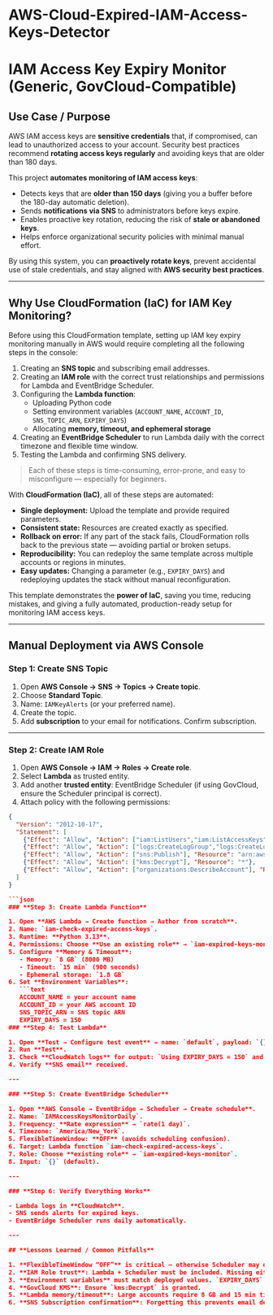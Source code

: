 # AWS-Cloud-Expired-IAM-Access-Keys-Detector

# IAM Access Key Expiry Monitor (Generic, GovCloud-Compatible)

## **Use Case / Purpose**

AWS IAM access keys are **sensitive credentials** that, if compromised, can lead to unauthorized access to your account. Security best practices recommend **rotating access keys regularly** and avoiding keys that are older than 180 days.  

This project **automates monitoring of IAM access keys**:

- Detects keys that are **older than 150 days** (giving you a buffer before the 180-day automatic deletion).  
- Sends **notifications via SNS** to administrators before keys expire.  
- Enables proactive key rotation, reducing the risk of **stale or abandoned keys**.  
- Helps enforce organizational security policies with minimal manual effort.  

By using this system, you can **proactively rotate keys**, prevent accidental use of stale credentials, and stay aligned with **AWS security best practices**.  

---

## **Why Use CloudFormation (IaC) for IAM Key Monitoring?**

Before using this CloudFormation template, setting up IAM key expiry monitoring manually in AWS would require completing all the following steps in the console:

1. Creating an **SNS topic** and subscribing email addresses.  
2. Creating an **IAM role** with the correct trust relationships and permissions for Lambda and EventBridge Scheduler.  
3. Configuring the **Lambda function**:
   - Uploading Python code  
   - Setting environment variables (`ACCOUNT_NAME`, `ACCOUNT_ID`, `SNS_TOPIC_ARN`, `EXPIRY_DAYS`)  
   - Allocating **memory, timeout, and ephemeral storage**  
4. Creating an **EventBridge Scheduler** to run Lambda daily with the correct timezone and flexible time window.  
5. Testing the Lambda and confirming SNS delivery.  

> Each of these steps is time-consuming, error-prone, and easy to misconfigure — especially for beginners.  

With **CloudFormation (IaC)**, all of these steps are automated:  

- **Single deployment:** Upload the template and provide required parameters.  
- **Consistent state:** Resources are created exactly as specified.  
- **Rollback on error:** If any part of the stack fails, CloudFormation rolls back to the previous state — avoiding partial or broken setups.  
- **Reproducibility:** You can redeploy the same template across multiple accounts or regions in minutes.  
- **Easy updates:** Changing a parameter (e.g., `EXPIRY_DAYS`) and redeploying updates the stack without manual reconfiguration.  

This template demonstrates the **power of IaC**, saving you time, reducing mistakes, and giving a fully automated, production-ready setup for monitoring IAM access keys.

---

## **Manual Deployment via AWS Console**

### **Step 1: Create SNS Topic**
1. Open **AWS Console → SNS → Topics → Create topic**.  
2. Choose **Standard Topic**.  
3. Name: `IAMKeyAlerts` (or your preferred name).  
4. Create the topic.  
5. Add **subscription** to your email for notifications. Confirm subscription.

---

### **Step 2: Create IAM Role**
1. Open **AWS Console → IAM → Roles → Create role**.  
2. Select **Lambda** as trusted entity.  
3. Add another **trusted entity**: EventBridge Scheduler (if using GovCloud, ensure the Scheduler principal is correct).  
4. Attach policy with the following permissions:

```json
{
  "Version": "2012-10-17",
  "Statement": [
    {"Effect": "Allow", "Action": ["iam:ListUsers","iam:ListAccessKeys"], "Resource": "*"},
    {"Effect": "Allow", "Action": ["logs:CreateLogGroup","logs:CreateLogStream","logs:PutLogEvents"], "Resource": "*"},
    {"Effect": "Allow", "Action": ["sns:Publish"], "Resource": "arn:aws:sns:REGION:ACCOUNT_ID:IAMKeyAlerts"},
    {"Effect": "Allow", "Action": ["kms:Decrypt"], "Resource": "*"},
    {"Effect": "Allow", "Action": ["organizations:DescribeAccount"], "Resource": "*"}
  ]
}

```json
### **Step 3: Create Lambda Function**

1. Open **AWS Lambda → Create function → Author from scratch**.  
2. Name: `iam-check-expired-access-keys`.  
3. Runtime: **Python 3.13**.  
4. Permissions: Choose **Use an existing role** → `iam-expired-keys-monitor`.  
5. Configure **Memory & Timeout**:
   - Memory: `8 GB` (8000 MB)  
   - Timeout: `15 min` (900 seconds)  
   - Ephemeral storage: `1.8 GB`  
6. Set **Environment Variables**:
   ```text
   ACCOUNT_NAME = your account name
   ACCOUNT_ID = your AWS account ID
   SNS_TOPIC_ARN = SNS topic ARN
   EXPIRY_DAYS = 150
### **Step 4: Test Lambda**

1. Open **Test → Configure test event** → name: `default`, payload: `{}`.  
2. Run **Test**.  
3. Check **CloudWatch logs** for output: `Using EXPIRY_DAYS = 150` and expired keys.  
4. Verify **SNS email** received.

---

### **Step 5: Create EventBridge Scheduler**

1. Open **AWS Console → EventBridge → Scheduler → Create schedule**.  
2. Name: `IAMAccessKeysMonitorDaily`.  
3. Frequency: **Rate expression** → `rate(1 day)`.  
4. Timezone: `America/New_York`.  
5. FlexibleTimeWindow: **OFF** (avoids scheduling confusion).  
6. Target: Lambda function `iam-check-expired-access-keys`.  
7. Role: Choose **existing role** → `iam-expired-keys-monitor`.  
8. Input: `{}` (default).

---

### **Step 6: Verify Everything Works**

- Lambda logs in **CloudWatch**.  
- SNS sends alerts for expired keys.  
- EventBridge Scheduler runs daily automatically.

---

## **Lessons Learned / Common Pitfalls**

1. **FlexibleTimeWindow “OFF”** is critical — otherwise Scheduler may delay invocation.  
2. **IAM Role trust**: Lambda + Scheduler must be included. Missing either → invocation fails.  
3. **Environment variables** must match deployed values. `EXPIRY_DAYS` mismatch is a common source of false alerts.  
4. **GovCloud KMS**: Ensure `kms:Decrypt` is granted.  
5. **Lambda memory/timeout**: Large accounts require 8 GB and 15 min timeout for pagination.  
6. **SNS Subscription confirmation**: Forgetting this prevents email delivery.
